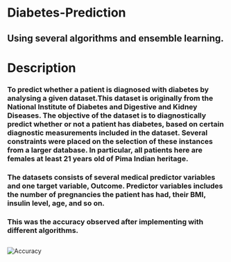 # Diabetes-Prediction
## Using several algorithms and ensemble learning.

# Description
### To predict whether a patient is diagnosed with diabetes by analysing a given dataset.This dataset is originally from the National Institute of Diabetes and Digestive and Kidney Diseases. The objective of the dataset is to diagnostically predict whether or not a patient has diabetes, based on certain diagnostic measurements included in the dataset. Several constraints were placed on the selection of these instances from a larger database. In particular, all patients here are females at least 21 years old of Pima Indian heritage.

### The datasets consists of several medical predictor variables and one target variable, Outcome. Predictor variables includes the number of pregnancies the patient has had, their BMI, insulin level, age, and so on.





### This was the accuracy observed after implementing with different algorithms.




## 
![Accuracy](https://user-images.githubusercontent.com/40026126/62755087-347a5480-ba90-11e9-8068-0517a31f7e65.png)

